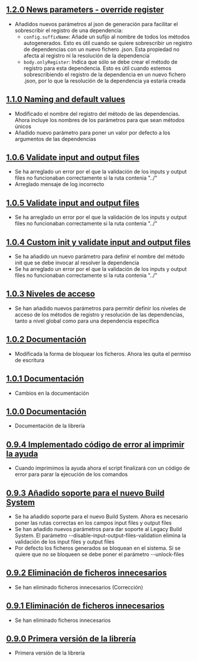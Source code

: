 ## [1.2.0 News parameters - override register](https://github.com/SDOSLabs/SDOSSwinject.git/tree/v1.2.0)

- Añadidos nuevos parámetros al json de generación para facilitar el sobrescribir el registro de una dependencia: 
  - `config.suffixName`: Añade un sufijo al nombre de todos los métodos autogenerados. Esto es útil cuando se quiere sobrescribir un registro de dependencias con un nuevo fichero .json. Esta propiedad no afecta al registro ni la resolución de la dependencia` 
  - `body.onlyRegister`: Indica que sólo se debe crear el método de registro para esta dependencia. Esto es útil cuando estemos sobrescribiendo el registro de la dependencia en un nuevo fichero .json, por lo que la resolución de la dependencia ya estaría creada

## [1.1.0 Naming and default values](https://github.com/SDOSLabs/SDOSSwinject.git/tree/v1.1.0)

- Modificado el nombre del registro del método de las dependencias. Ahora incluye los nombres de los parámetros para que sean métodos únicos
- Añadido nuevo parámetro para poner un valor por defecto a los argumentos de las dependencias

## [1.0.6 Validate input and output files](https://github.com/SDOSLabs/SDOSSwinject.git/tree/v1.0.6)

- Se ha arreglado un error por el que la validación de los inputs y output files no funcionaban correctamente si la ruta contenia "../"
- Arreglado mensaje de log incorrecto

## [1.0.5 Validate input and output files](https://github.com/SDOSLabs/SDOSSwinject.git/tree/v1.0.5)

- Se ha arreglado un error por el que la validación de los inputs y output files no funcionaban correctamente si la ruta contenia "../"

## [1.0.4 Custom init y validate input and output files](https://github.com/SDOSLabs/SDOSSwinject.git/tree/v1.0.4)

- Se ha añadido un nuevo parámetro para definir el nombre del método init que se debe invocar al resolver la dependencia
- Se ha arreglado un error por el que la validación de los inputs y output files no funcionaban correctamente si la ruta contenia "../"

## [1.0.3 Niveles de acceso](https://github.com/SDOSLabs/SDOSSwinject.git/tree/v1.0.3)

- Se han añadido nuevos parámetros para permitir definir los niveles de acceso de los métodos de registro y resolución de las dependencias, tanto a nivel global como para una dependencia específica

## [1.0.2 Documentación](https://github.com/SDOSLabs/SDOSSwinject.git/tree/v1.0.2)

- Modificada la forma de bloquear los ficheros. Ahora les quita el permiso de escritura

## [1.0.1 Documentación](https://github.com/SDOSLabs/SDOSSwinject.git/tree/v1.0.1)

- Cambios en la documentación

## [1.0.0 Documentación](https://github.com/SDOSLabs/SDOSSwinject.git/tree/v1.0.0)

- Documentación de la librería

## [0.9.4 Implementado código de error al imprimir la ayuda](https://github.com/SDOSLabs/SDOSSwinject.git/tree/v0.9.4)

- Cuando imprimimos la ayuda ahora el script finalizará con un código de error para parar la ejecución de los comandos

## [0.9.3 Añadido soporte para el nuevo Build System](https://github.com/SDOSLabs/SDOSSwinject.git/tree/v0.9.3)

- Se ha añadido soporte para el nuevo Build System. Ahora es necesario poner las rutas correctas en los campos input files y output files
- Se han añadido nuevos parámetros para dar soporte al Legacy Build System. El parámetro --disable-input-output-files-validation elimina la validación de los input files y output files
- Por defecto los ficheros generados se bloquean en el sistema. Si se quiere que no se bloqueen se debe poner el parámetro --unlock-files

## [0.9.2 Eliminación de ficheros innecesarios](https://github.com/SDOSLabs/SDOSSwinject.git/tree/v0.9.2)

- Se han eliminado ficheros innecesarios (Corrección)

## [0.9.1 Eliminación de ficheros innecesarios](https://github.com/SDOSLabs/SDOSSwinject.git/tree/v0.9.1)

- Se han eliminado ficheros innecesarios

## [0.9.0 Primera versión de la librería](https://github.com/SDOSLabs/SDOSSwinject.git/tree/v0.9.0)

- Primera versión de la librería
